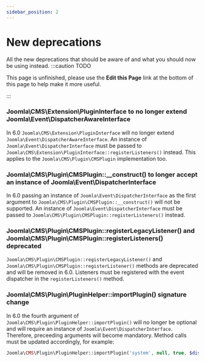 ```yaml
---
sidebar_position: 2
---
```


New deprecations
===============
All the new deprecations that should be aware of and what you should now be using instead.
:::caution TODO

This page is unfinished, please use the **Edit this Page** link at the bottom of this page to help make it more useful.

:::

### Joomla\CMS\Extension\PluginInterface to no longer extend Joomla\Event\DispatcherAwareInterface
In 6.0 `Joomla\CMS\Extension\PluginInterface` will no longer extend `Joomla\Event\DispatcherAwareInterface`. An instance of `Joomla\Event\DispatcherInterface` must be passed to `Joomla\CMS\Extension\PluginInterface::registerListeners()` instead. This applies to the `Joomla\CMS\Plugin\CMSPlugin` implementation too.

### Joomla\CMS\Plugin\CMSPlugin::__construct() to longer accept an instance of Joomla\Event\DispatcherInterface
In 6.0 passing an instance of `Joomla\Event\DispatcherInterface` as the first argument to `Joomla\CMS\Plugin\CMSPlugin::__construct()` will not be supported. An instance of `Joomla\Event\DispatcherInterface` must be passed to `Joomla\CMS\Plugin\CMSPlugin::registerListeners()` instead.

### Joomla\CMS\Plugin\CMSPlugin::registerLegacyListener() and Joomla\CMS\Plugin\CMSPlugin::registerListeners() deprecated
`Joomla\CMS\Plugin\CMSPlugin::registerLegacyListener()` and `Joomla\CMS\Plugin\CMSPlugin::registerListener()` methods are deprecated and will be removed in 6.0. Listeners must be registered with the event dispatcher in the `registerListeners()` method.

### Joomla\CMS\Plugin\PluginHelper::importPlugin() signature change
In 6.0 the fourth argument of `Joomla\CMS\Plugin\PluginHelper::importPlugin()` will no longer be optional and will require an instance of `Joomla\Event\DispatcherInterface`. Therefore, preceeding arguments will become mandatory. Method calls must be updated accordingly, for example:

```php
Joomla\CMS\Plugin\PluginHelper::importPlugin('system', null, true, $dispatcher);
```
